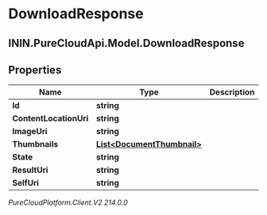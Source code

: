 # DownloadResponse

## ININ.PureCloudApi.Model.DownloadResponse

## Properties

|Name | Type | Description | Notes|
|------------ | ------------- | ------------- | -------------|
| **Id** | **string** |  | [optional] |
| **ContentLocationUri** | **string** |  | [optional] |
| **ImageUri** | **string** |  | [optional] |
| **Thumbnails** | [**List&lt;DocumentThumbnail&gt;**](DocumentThumbnail) |  | [optional] |
| **State** | **string** |  | [optional] |
| **ResultUri** | **string** |  | [optional] |
| **SelfUri** | **string** |  | [optional] |



_PureCloudPlatform.Client.V2 214.0.0_
